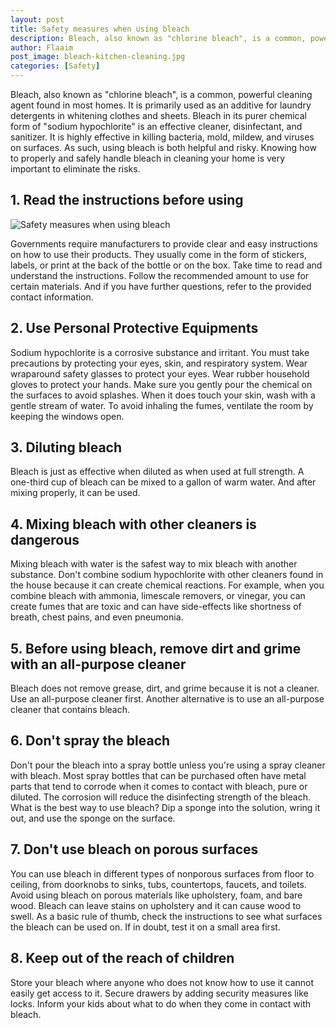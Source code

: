 ```yaml
---
layout: post
title: Safety measures when using bleach
description: Bleach, also known as "chlorine bleach", is a common, powerful cleaning agent found in most homes. It is primarily used as an additive for laundry detergents in whitening clothes and sheets.
author: Flaaim
post_image: bleach-kitchen-cleaning.jpg
categories: [Safety]
---
```



Bleach, also known as "chlorine bleach", is a common, powerful cleaning agent found in most homes. It is primarily used as an additive for laundry detergents in whitening clothes and sheets. Bleach in its purer chemical form of "sodium hypochlorite" is an effective cleaner, disinfectant, and sanitizer. It is highly effective in killing bacteria, mold, mildew, and viruses on surfaces. As such, using bleach is both helpful and risky. Knowing how to properly and safely handle bleach in cleaning your home is very important to eliminate the risks.

## 1. Read the instructions before using

![Safety measures when using bleach](https://safetyworkblog.com/assets/bleach-kitchen-cleaning.jpg)

Governments require manufacturers to provide clear and easy instructions on how to use their products. They usually come in the form of stickers, labels, or print at the back of the bottle or on the box. Take time to read and understand the instructions. Follow the recommended amount to use for certain materials. And if you have further questions, refer to the provided contact information.

## 2. Use Personal Protective Equipments

Sodium hypochlorite is a corrosive substance and irritant. You must take precautions by protecting your eyes, skin, and respiratory system. Wear wraparound safety glasses to protect your eyes. Wear rubber household gloves to protect your hands. Make sure you gently pour the chemical on the surfaces to avoid splashes. When it does touch your skin, wash with a gentle stream of water. To avoid inhaling the fumes, ventilate the room by keeping the windows open.

## 3. Diluting bleach

Bleach is just as effective when diluted as when used at full strength. A one-third cup of bleach can be mixed to a gallon of warm water. And after mixing properly, it can be used.

## 4. Mixing bleach with other cleaners is dangerous

Mixing bleach with water is the safest way to mix bleach with another substance. Don't combine sodium hypochlorite with other cleaners found in the house because it can create chemical reactions. For example, when you combine bleach with ammonia, limescale removers, or vinegar, you can create fumes that are toxic and can have side-effects like shortness of breath, chest pains, and even pneumonia.

## 5. Before using bleach, remove dirt and grime with an all-purpose cleaner

Bleach does not remove grease, dirt, and grime because it is not a cleaner. Use an all-purpose cleaner first. Another alternative is to use an all-purpose cleaner that contains bleach.

## 6. Don't spray the bleach

Don't pour the bleach into a spray bottle unless you're using a spray cleaner with bleach. Most spray bottles that can be purchased often have metal parts that tend to corrode when it comes to contact with bleach, pure or diluted. The corrosion will reduce the disinfecting strength of the bleach. What is the best way to use bleach? Dip a sponge into the solution, wring it out, and use the sponge on the surface.

## 7. Don't use bleach on porous surfaces

You can use bleach in different types of nonporous surfaces from floor to ceiling, from doorknobs to sinks, tubs, countertops, faucets, and toilets. Avoid using bleach on porous materials like upholstery, foam, and bare wood. Bleach can leave stains on upholstery and it can cause wood to swell. As a basic rule of thumb, check the instructions to see what surfaces the bleach can be used on. If in doubt, test it on a small area first.

## 8. Keep out of the reach of children

Store your bleach where anyone who does not know how to use it cannot easily get access to it. Secure drawers by adding security measures like locks. Inform your kids about what to do when they come in contact with bleach.
